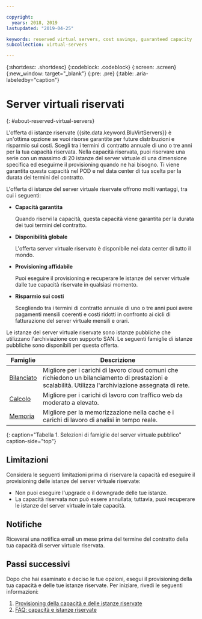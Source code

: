 ```yaml
---

copyright:
  years: 2018, 2019
lastupdated: "2019-04-25"

keywords: reserved virtual servers, cost savings, guaranteed capacity 
subcollection: virtual-servers

---
```


{:shortdesc: .shortdesc}
{:codeblock: .codeblock}
{:screen: .screen}
{:new_window: target="_blank"}
{:pre: .pre}
{:table: .aria-labeledby="caption"}

# Server virtuali riservati
{: #about-reserved-virtual-servers}

L'offerta di istanze riservate {{site.data.keyword.BluVirtServers}} è un'ottima opzione se vuoi risorse garantite per future distribuzioni e risparmio sui costi. Scegli tra i termini di contratto annuale di uno o tre anni per la tua capacità riservata. Nella capacità riservata, puoi riservare una serie con un massimo di 20 istanze del server virtuale di una dimensione specifica ed eseguirne il provisioning quando ne hai bisogno. Ti viene garantita questa capacità nel POD e nel data center di tua scelta per la durata dei termini del contratto.

L'offerta di istanze del server virtuale riservate offrono molti vantaggi, tra cui i seguenti:

* **Capacità garantita**

    Quando riservi la capacità, questa capacità viene garantita per la durata dei tuoi termini del contratto. 
    
* **Disponibilità globale**
    
    L'offerta server virtuale riservato è disponibile nei data center di tutto il mondo.

* **Provisioning affidabile**
   
   Puoi eseguire il provisioning e recuperare le istanze del server virtuale dalle tue capacità riservate in qualsiasi momento.

* **Risparmio sui costi**
    
    Scegliendo tra i termini di contratto annuale di uno o tre anni puoi avere pagamenti mensili coerenti e costi ridotti in confronto ai cicli di fatturazione del server virtuale mensili e orari.

Le istanze del server virtuale riservate sono istanze pubbliche che utilizzano l'archiviazione con supporto SAN. Le seguenti famiglie di istanze pubbliche sono disponibili per questa offerta.

|Famiglie| Descrizione                                                                                              |
| ----------------------- | -------------------------------------------------------------------------------------------------------- | 
| [Bilanciato](/docs/vsi?topic=virtual-servers-about-virtual-server-profiles#balanced) | Migliore per i carichi di lavoro cloud comuni che richiedono un bilanciamento di prestazioni e scalabilità. Utilizza l'archiviazione assegnata di rete.|
| [Calcolo](/docs/vsi?topic=virtual-servers-about-virtual-server-profiles#compute) | Migliore per i carichi di lavoro con traffico web da moderato a elevato.|
| [Memoria](/docs/vsi?topic=virtual-servers-about-virtual-server-profiles#memory)  | Migliore per la memorizzazione nella cache e i carichi di lavoro di analisi in tempo reale. |
{: caption="Tabella 1. Selezioni di famiglie del server virtuale pubblico" caption-side="top"}

## Limitazioni 

Considera le seguenti limitazioni prima di riservare la capacità ed eseguire il provisioning delle istanze del server virtuale riservate:
  
  * Non puoi eseguire l'upgrade o il downgrade delle tue istanze.
  * La capacità riservata non può essere annullata; tuttavia, puoi recuperare le istanze del server virtuale in tale capacità.
    
## Notifiche

Riceverai una notifica email un mese prima del termine del contratto della tua capacità di server virtuale riservata.

## Passi successivi

Dopo che hai esaminato e deciso le tue opzioni, esegui il provisioning della tua capacità e delle tue istanze riservate. Per iniziare, rivedi le seguenti informazioni:

   1. [Provisioning della capacità e delle istanze riservate](/docs/vsi?topic=virtual-servers-provisioning-reserved-capacity-and-instances#provisioning-reserved-capacity-and-instances)
   2. [FAQ: capacità e istanze riservate ](/docs/vsi?topic=virtual-servers-faqs-reserved-capacity-and-instances#faqs-reserved-capacity-and-instances)
